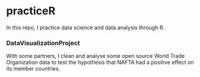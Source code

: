 # practiceR

In this repo, I practice data science and data analysis through R.

### DataVisualizationProject

With some partners, I clean and analyse some open source World Trade Organization data to test the hypothesis that NAFTA 
had a positive effect on its member countries. 
